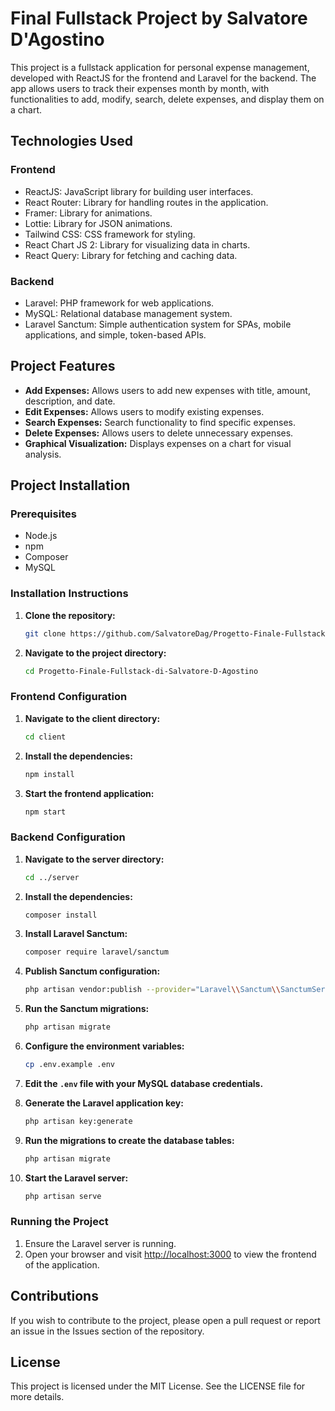 # Final Fullstack Project by Salvatore D'Agostino

This project is a fullstack application for personal expense management, developed with ReactJS for the frontend and Laravel for the backend. The app allows users to track their expenses month by month, with functionalities to add, modify, search, delete expenses, and display them on a chart.

## Technologies Used

### Frontend
- ReactJS: JavaScript library for building user interfaces.
- React Router: Library for handling routes in the application.
- Framer: Library for animations.
- Lottie: Library for JSON animations.
- Tailwind CSS: CSS framework for styling.
- React Chart JS 2: Library for visualizing data in charts.
- React Query: Library for fetching and caching data.

### Backend
- Laravel: PHP framework for web applications.
- MySQL: Relational database management system.
- Laravel Sanctum: Simple authentication system for SPAs, mobile applications, and simple, token-based APIs.

## Project Features

- **Add Expenses:** Allows users to add new expenses with title, amount, description, and date.
- **Edit Expenses:** Allows users to modify existing expenses.
- **Search Expenses:** Search functionality to find specific expenses.
- **Delete Expenses:** Allows users to delete unnecessary expenses.
- **Graphical Visualization:** Displays expenses on a chart for visual analysis.

## Project Installation

### Prerequisites

- Node.js
- npm
- Composer
- MySQL

### Installation Instructions

1. **Clone the repository:**

    ```bash
    git clone https://github.com/SalvatoreDag/Progetto-Finale-Fullstack-di-Salvatore-D-Agostino.git
    ```

2. **Navigate to the project directory:**

    ```bash
    cd Progetto-Finale-Fullstack-di-Salvatore-D-Agostino
    ```

### Frontend Configuration

1. **Navigate to the client directory:**

    ```bash
    cd client
    ```

2. **Install the dependencies:**

    ```bash
    npm install
    ```

3. **Start the frontend application:**

    ```bash
    npm start
    ```

### Backend Configuration

1. **Navigate to the server directory:**

    ```bash
    cd ../server
    ```

2. **Install the dependencies:**

    ```bash
    composer install
    ```

3. **Install Laravel Sanctum:**

    ```bash
    composer require laravel/sanctum
    ```

4. **Publish Sanctum configuration:**

    ```bash
    php artisan vendor:publish --provider="Laravel\\Sanctum\\SanctumServiceProvider"
    ```

5. **Run the Sanctum migrations:**

    ```bash
    php artisan migrate
    ```

6. **Configure the environment variables:**

    ```bash
    cp .env.example .env
    ```

7. **Edit the `.env` file with your MySQL database credentials.**

8. **Generate the Laravel application key:**

    ```bash
    php artisan key:generate
    ```

9. **Run the migrations to create the database tables:**

    ```bash
    php artisan migrate
    ```

10. **Start the Laravel server:**

    ```bash
    php artisan serve
    ```

### Running the Project

1. Ensure the Laravel server is running.
2. Open your browser and visit [http://localhost:3000](http://localhost:3000) to view the frontend of the application.

## Contributions

If you wish to contribute to the project, please open a pull request or report an issue in the Issues section of the repository.

## License

This project is licensed under the MIT License. See the LICENSE file for more details.
